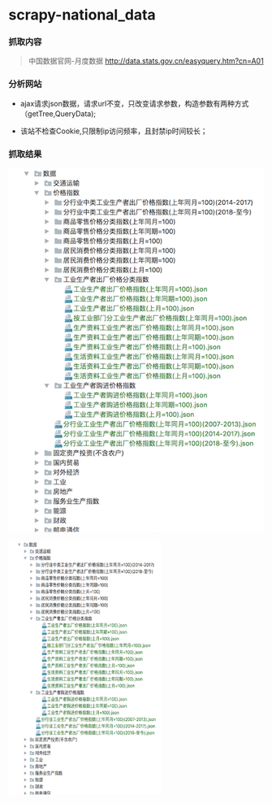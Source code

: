 # scrapy-national_data

### 抓取内容
>中国数据官网-月度数据 http://data.stats.gov.cn/easyquery.htm?cn=A01

### 分析网站
  
* ajax请求json数据，请求url不变，只改变请求参数，构造参数有两种方式（getTree,QueryData);
  
* 该站不检查Cookie,只限制ip访问频率，且封禁ip时间较长；

### 抓取结果

![](https://github.com/Bigbenen/scrapy-national_data/blob/master/aa.png)

<img src="https://github.com/Bigbenen/scrapy-national_data/blob/master/aa.png" width="300" height="500">
